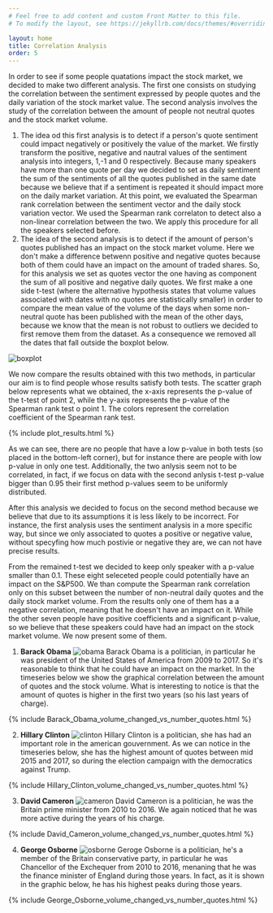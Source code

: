 ```yaml
---
# Feel free to add content and custom Front Matter to this file.
# To modify the layout, see https://jekyllrb.com/docs/themes/#overriding-theme-defaults

layout: home
title: Correlation Analysis
order: 5
---
```


In order to see if some people quatations impact the stock market, we decided to make two different analysis. The first one consists on studying the correlation between the sentiment expressed by people quotes and the daily variation of the stock market value. The second analysis involves the study of the correlation between the amount of people not neutral quotes and the stock market volume. 

1.  The idea od this first analysis is to detect if a person's quote sentiment could impact negatively or positively the value of the market. We firstly transform the positive, negative and nautral values of the sentiment analysis into integers, 1,-1 and 0 respectively. Because many speakers have more than one quote per day we decided to set as daily sentiment the sum of the sentiments of all the quotes published in the same date because we believe that if a sentiment is repeated it should impact more on the daily market variation. At this point, we evaluated the Spearman rank correlation between the sentiment vector and the daily stock variation vector. We used the Spearman rank correlaton to detect also a non-linear correlation between the two. We apply this procedure for all the speakers selected before.
2.  The idea of the second analysis is to detect if the amount of person's quotes published has an impact on the stock market volume. Here we don't make a difference betwenn positive and negative quotes because both of them could have an impact on the amount of traded shares. So, for this analysis we set as quotes vector the one having as component the sum of all positive and negative daily quotes. We first make a one side t-test (where the alternative hypothesis states that volume values associated with dates with no quotes are statistically smaller) in order to compare the mean value of the volume of the days when some non-neutral quote has been published with the mean of the other days, because we know that the mean is not robust to outliers we decided to first remove them from the dataset. As a consequence we removed all the dates that fall outside the boxplot below. 

![boxplot](./images/boxplot.png "boxplot")

We now compare the results obtained with this two methods, in particular our aim is to find people whose results satisfy both tests. The scatter graph below represents what we obtained, the x-axis represents the p-value of the t-test of point 2, while the y-axis represents the p-value of the Spearman rank test o point 1. The colors represent the correlation coefficient of the Spearman rank test. 

{% include plot_results.html %}

As we can see, there are no people that have a low p-value in both tests (so placed in the bottom-left corner), but for instance there are people with low p-value in only one test. Additionally, the two anlysis seem not to be correlated, in fact, if we focus on data with the second anlysis t-test p-value bigger than 0.95 their first method p-values seem to be uniformly distributed. 

After this analysis we decided to focus on the second method because we believe that due to its assumptions it is less likely to be incorrect. For instance, the first analysis uses the sentiment analysis in a more specific way, but since we only associated to quotes a positive or negative value, without specyfing how much postivie or negative they are, we can not have precise results.   

From the remained t-test we decided to keep only speaker with a p-value smaller than 0.1. These eight seleceted people could potentially have an impact on the S&P500. We than compute the Spearman rank correlation only on this subset between the number of non-neutral daily quotes and the daily stock market volume. From the results only one of them has a a negative correlation, meaning that he doesn't have an impact on it. While the other seven people have positive coefficients and a significant p-value, so we believe that these speakers could have had an impact on the stock market volume. We now present some of them.

1. __Barack Obama__
![obama](./images/obama.jpg "obama")
Barack Obama is a politician, in particular he was president of the United States of America from 2009 to 2017. So it's reasonable to think that he could have an impact on the market. In the timeseries below we show the graphical correlation between the amount of quotes and the stock volume. What is interesting to notice is that the amount of quotes is higher in the first two years (so his last years of charge).

{% include Barack_Obama_volume_changed_vs_number_quotes.html %}

2. __Hillary Clinton__
![clinton](./images/clinton.jpg "clinton")
Hillary Clinton is a politician, she has had an important role in the american gouvernment. As we can notice in the timeseries below, she has the highest amount of quotes between mid 2015 and 2017, so during the election campaign with the democratics against Trump.

{% include Hillary_Clinton_volume_changed_vs_number_quotes.html %}

3. __David Cameron__
![cameron](./images/cameron.jpg "cameron")
David Cameron is a politician, he was the Britain prime minister from 2010 to 2016. We again noticed that he was more active during the years of his charge.

{% include David_Cameron_volume_changed_vs_number_quotes.html %}

4. __George Osborne__
![osborne](./images/osborne.jpg "osborne")
Geroge Osborne is a politician, he's a member of the Britain conservative party, in particular he was Chancellor of the Exchequer from 2010 to 2016, menaning that he was the finance minister of England during those years. In fact, as it is shown in the graphic below, he has his highest peaks during those years.

{% include George_Osborne_volume_changed_vs_number_quotes.html %}
 
